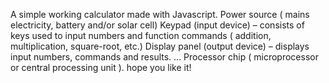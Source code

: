 A simple working calculator made with Javascript. Power source ( mains electricity, battery and/or solar cell) Keypad (input device) – consists of keys used to input numbers and function commands ( addition, multiplication, square-root, etc.) Display panel (output device) – displays input numbers, commands and results. ... Processor chip ( microprocessor or central processing unit ). hope you like it!